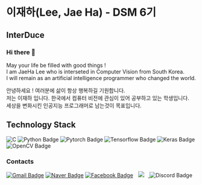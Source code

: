 # 이재하(Lee, Jae Ha) - DSM 6기   

## InterDuce
### Hi there 👋
May your life be filled with good things !   
I am JaeHa Lee who is interseted in Computer Vision from South Korea.   
I will remain as an artificial intelligence programmer who changed the world.   
   
   
안녕하세요 ! 여러분에 삶이 항상 행복하길 기원합니다.   
저는 이재하 입니다. 한국에서 컴퓨터 비전에 관심이 있어 공부하고 있는 학생입니다.   
세상을 변화시킨 인공지능 프로그래머로 남는것이 목표입니다.   

## Technology Stack   
![C](https://img.shields.io/badge/C-11B48A?style=flat-square&logo=C&color=A8B9CC&logoColor=white)
</a>
![Python Badge](https://img.shields.io/badge/Python-11B48A?style=flat-square&logo=Python&logoColor=white)
</a>
![Pytorch Badge](https://img.shields.io/badge/Pytorch-11B48A?style=flat-square&logo=pytorch&color=FF4000&logoColor=white)
</a>
![Tensorflow Badge](https://img.shields.io/badge/Tensorflow-11B48A?style=flat-square&logo=tensorflow&color=yellow&logoColor=white)
</a>
![Keras Badge](https://img.shields.io/badge/Keras-11B48A?style=flat-square&logo=Keras&color=D00000&logoColor=white)
</a>
![OpenCV Badge](https://img.shields.io/badge/OpenCV-11B48A?style=flat-square&logo=OpenCV&color=0000FF&logoColor=white)
</a>   

### Contacts
[![Gmail Badge](https://img.shields.io/badge/Gmail-d14836?style=flat-square&logo=Gmail&logoColor=white&link=mailto:taki041210@gmail.com)](mailto:taki041210@gmail.com)
</a>
[![Naver Badge](https://img.shields.io/badge/Naver-11B48A?style=flat-square&logo=Naver&color=Green&logoColor=white&link=mailto:taki041210@naver.com)](mailto:taki041210@naver.com)
</a>
[![Facebook Badge](https://img.shields.io/badge/FaceBook-1877f2?style=flat-square&logo=facebook&logoColor=white&link=https://www.facebook.com/JaeHa0412)](https://www.facebook.com/JaeHa0412)
</a>
<a href="https://www.instagram.com/jae_ha_0412/">
    <img 
        src="http://img.shields.io/badge/-Instagram-black?style=flat&logo=Instagram&link=https://www.instagram.com/jae_ha_0412/"
        style="height : auto; margin-left : 10px; margin-right : 10px;"/>
</a>
![Discord Badge](https://img.shields.io/badge/Discord-11B48A?style=flat-square&logo=Discord&color=819FF7&logoColor=white)
